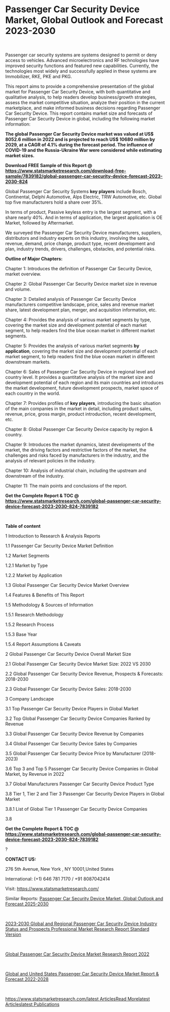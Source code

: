 <h1>Passenger Car Security Device Market, Global Outlook and Forecast 2023-2030</h1><br/><p>Passenger car security systems are systems designed to permit or deny access to vehicles. Advanced microelectronics and RF technologies have improved security functions and featured new capabilities. Currently, the technologies most widely and successfully applied in these systems are Immobilizer, RKE, PKE and PKG.</p>
 
 
 
 <p>This report aims to provide a comprehensive presentation of the global market for Passenger Car Security Device, with both quantitative and qualitative analysis, to help readers develop business/growth strategies, assess the market competitive situation, analyze their position in the current marketplace, and make informed business decisions regarding Passenger Car Security Device. This report contains market size and forecasts of Passenger Car Security Device in global, including the following market information:</p>
 
 
 
 <p><strong>The global Passenger Car Security Device market was valued at US$ 8052.6 million in 2022 and is projected to reach US$ 10680 million by 2029, at a <strong>CAGR</strong> of 4.1% during the forecast period. The influence of COVID-19 and the Russia-Ukraine War were considered while estimating market sizes.</strong></p>
 
 
 
 <p><strong>Download FREE Sample of this Report @ <a href="https://www.statsmarketresearch.com/download-free-sample/7839182/global-passenger-car-security-device-forecast-2023-2030-824">https://www.statsmarketresearch.com/download-free-sample/7839182/global-passenger-car-security-device-forecast-2023-2030-824</a></strong></p>
 
 
 
 <p>Global Passenger Car Security Systems <strong>key players</strong> include Bosch, Continental, Delphi Automotive, Alps Electric, TRW Automotive, etc. Global top five manufacturers hold a share over 35%.</p>
 
 
 
 <p>In terms of product, Passive keyless entry is the largest segment, with a share nearly 40%. And in terms of application, the largest application is OE Market, followed by Aftermarket.</p>
 
 
 
 <p>We surveyed the Passenger Car Security Device manufacturers, suppliers, distributors and industry experts on this industry, involving the sales, revenue, demand, price change, product type, recent development and plan, industry trends, drivers, challenges, obstacles, and potential risks.</p>
 
 
 
 <p><strong>Outline of Major Chapters:</strong></p>
 
 
 
 <p>Chapter 1: Introduces the definition of Passenger Car Security Device, market overview.</p>
 
 
 
 <p>Chapter 2: Global Passenger Car Security Device market size in revenue and volume.</p>
 
 
 
 <p>Chapter 3: Detailed analysis of Passenger Car Security Device manufacturers competitive landscape, price, sales and revenue market share, latest development plan, merger, and acquisition information, etc.</p>
 
 
 
 <p>Chapter 4: Provides the analysis of various market segments by type, covering the market size and development potential of each market segment, to help readers find the blue ocean market in different market segments.</p>
 
 
 
 <p>Chapter 5: Provides the analysis of various market segments <strong>by application</strong>, covering the market size and development potential of each market segment, to help readers find the blue ocean market in different downstream markets.</p>
 
 
 
 <p>Chapter 6: Sales of Passenger Car Security Device in regional level and country level. It provides a quantitative analysis of the market size and development potential of each region and its main countries and introduces the market development, future development prospects, market space of each country in the world.</p>
 
 
 
 <p>Chapter 7: Provides profiles of <strong>key players</strong>, introducing the basic situation of the main companies in the market in detail, including product sales, revenue, price, gross margin, product introduction, recent development, etc.</p>
 
 
 
 <p>Chapter 8: Global Passenger Car Security Device capacity by region & country.</p>
 
 
 
 <p>Chapter 9: Introduces the market dynamics, latest developments of the market, the driving factors and restrictive factors of the market, the challenges and risks faced by manufacturers in the industry, and the analysis of relevant policies in the industry.</p>
 
 
 
 <p>Chapter 10: Analysis of industrial chain, including the upstream and downstream of the industry.</p>
 
 
 
 <p>Chapter 11: The main points and conclusions of the report.</p>
 
 
 
 <div><b>Get the Complete Report & TOC @ <a href="https://www.statsmarketresearch.com/global-passenger-car-security-device-forecast-2023-2030-824-7839182">https://www.statsmarketresearch.com/global-passenger-car-security-device-forecast-2023-2030-824-7839182</a></b></div>
 
 
 
 <p><br />
 
 <b>Table of content</b></p>
 
 
 
 <p>1 Introduction to Research & Analysis Reports<br />
 
 1.1 Passenger Car Security Device Market Definition<br />
 
 1.2 Market Segments<br />
 
 1.2.1 Market by Type<br />
 
 1.2.2 Market by Application<br />
 
 1.3 Global Passenger Car Security Device Market Overview<br />
 
 1.4 Features & Benefits of This Report<br />
 
 1.5 Methodology & Sources of Information<br />
 
 1.5.1 Research Methodology<br />
 
 1.5.2 Research Process<br />
 
 1.5.3 Base Year<br />
 
 1.5.4 Report Assumptions & Caveats<br />
 
 2 Global Passenger Car Security Device Overall Market Size<br />
 
 2.1 Global Passenger Car Security Device Market Size: 2022 VS 2030<br />
 
 2.2 Global Passenger Car Security Device Revenue, Prospects & Forecasts: 2018-2030<br />
 
 2.3 Global Passenger Car Security Device Sales: 2018-2030<br />
 
 3 Company Landscape<br />
 
 3.1 Top Passenger Car Security Device Players in Global Market<br />
 
 3.2 Top Global Passenger Car Security Device Companies Ranked by Revenue<br />
 
 3.3 Global Passenger Car Security Device Revenue by Companies<br />
 
 3.4 Global Passenger Car Security Device Sales by Companies<br />
 
 3.5 Global Passenger Car Security Device Price by Manufacturer (2018-2023)<br />
 
 3.6 Top 3 and Top 5 Passenger Car Security Device Companies in Global Market, by Revenue in 2022<br />
 
 3.7 Global Manufacturers Passenger Car Security Device Product Type<br />
 
 3.8 Tier 1, Tier 2 and Tier 3 Passenger Car Security Device Players in Global Market<br />
 
 3.8.1 List of Global Tier 1 Passenger Car Security Device Companies<br />
 
 3.8</p>
 
 
 
 <div><b>Get the Complete Report & TOC @ <a href="https://www.statsmarketresearch.com/global-passenger-car-security-device-forecast-2023-2030-824-7839182">https://www.statsmarketresearch.com/global-passenger-car-security-device-forecast-2023-2030-824-7839182</a></b></div>
 
 
 
 <p>? </p>
 
 
 
 <p><b>CONTACT US:</b><br />
 
 276 5th Avenue, New York , NY 10001,United States<br />
 
 International: (+1) 646 781 7170 / +91 8087042414<br />
 
 Visit: <a href="https://www.statsmarketresearch.com/">https://www.statsmarketresearch.com/</a><br />
 
 Similar Reports: <a href="https://www.statsmarketresearch.com/global-passenger-car-security-device-forecast-2023-2030-824-7839182">Passenger Car Security Device Market, Global Outlook and Forecast 2025-2030 </a><br />
 
 <br />
 
 <a href="https://www.statsmarketresearch.com/global-passenger-car-security-device-forecast-2023-2030-824-7839182">2023-2030 Global and Regional Passenger Car Security Device Industry Status and Prospects Professional Market Research Report Standard Version</a><br />
 
 <br />
 
 <a href="https://www.statsmarketresearch.com/global-passenger-car-security-device-forecast-2023-2030-824-7839182">Global Passenger Car Security Device Market Research Report 2022</a><br />
 
 <br />
 
 <a href="https://www.statsmarketresearch.com/global-passenger-car-security-device-forecast-2023-2030-824-7839182">Global and United States Passenger Car Security Device Market Report & Forecast 2022-2028</a><br />
 
 <br />
 
 <a href="https://gyeongbokgung.com">https://www.statsmarketresearch.com/</a><a href="https://hallyeomaritime.com">latest Articles</a><a href="https://jingwansa.com">Read More</a><a href="https://nguoiviet.jp/">latest Articles</a><a href="https://www.intelmarketresearch.com/">latest Publications</a></p>